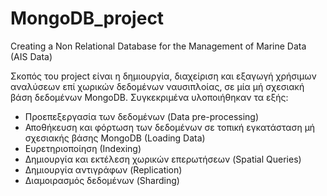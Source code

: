 # MongoDB_project
Creating a Non Relational Database for the Management of Marine Data (AIS Data)

Σκοπός του project είναι η δημιουργία, διαχείριση και εξαγωγή χρήσιμων αναλύσεων επί χωρικών δεδομένων ναυσιπλοίας, σε μία μή σχεσιακή βάση δεδομένων ΜοngoDB.
Συγκεκριμένα υλοποιήθηκαν τα εξής:
- Προεπεξεργασία των δεδομένων (Data pre-processing)
- Αποθήκευση και φόρτωση των δεδομένων σε τοπική εγκατάσταση μή σχεσιακής βάσης ΜongoDB (Loading Data)
- Ευρετηριοποίηση (Ιndexing)
- Δημιουργία και εκτέλεση χωρικών επερωτήσεων (Spatial Queries)
- Δημιουργία αντιγράφων (Replication)
- Διαμοιρασμός δεδομένων (Sharding)
